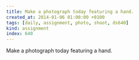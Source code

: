 ```yaml
---
title: Make a photograph today featuring a hand.
created_at: 2014-01-06 01:00:00 +0100
tags: [daily, assignment, photo, shoot, ds640]
kind: assignment
index: 640
---
```


Make a photograph today featuring a hand.
